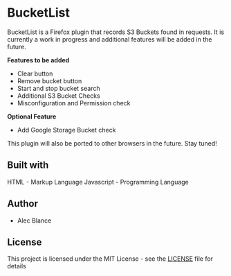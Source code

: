 # BucketList

BucketList is a Firefox plugin that records S3 Buckets found in requests. It is currently a work in progress and additional features will be added in the future.

**Features to be added**
 - Clear button
 - Remove bucket button
 - Start and stop bucket search
 - Additional S3 Bucket Checks
 - Misconfiguration and Permission check

**Optional Feature**

 - Add Google Storage Bucket check

This plugin will also be ported to other browsers in the future. Stay tuned!

## Built with
HTML - Markup Language
Javascript - Programming Language

## Author
 - Alec Blance 
## License
This project is licensed under the MIT License - see the [LICENSE](LICENSE) file for details


